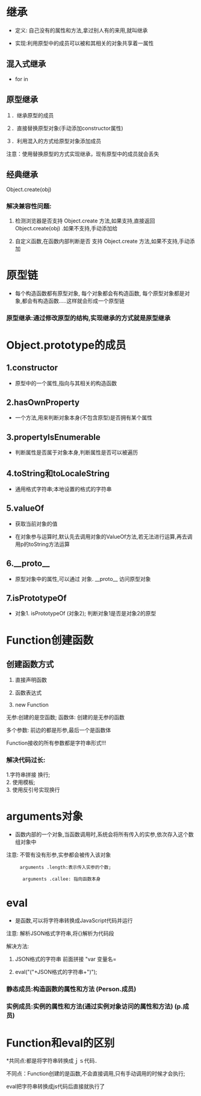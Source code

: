 # 继承

* 定义: 自己没有的属性和方法,拿过别人有的来用,就叫继承

* 实现:利用原型中的成员可以被和其相关的对象共享着一属性

## 混入式继承

* for in  

## 原型继承

１．继承原型的成员

２．直接替换原型对象\(手动添加constructor属性\)

３．利用混入的方式给原型对象添加成员

注意：使用替换原型的方式实现继承，现有原型中的成员就会丢失

## 经典继承

Object.create\(obj\)

### 解决兼容性问题:

1. 检测浏览器是否支持 Object.create 方法,如果支持,直接返回 Object.create\(obj\) .如果不支持,手动添加给

2. 自定义函数,在函数内部判断是否 支持 Object.create 方法,如果不支持,手动添加

# 原型链

* 每个构造函数都有原型对象, 每个对象都会有构造函数, 每个原型对象都是对象,都会有构造函数.....这样就会形成一个原型链

### 原型继承:通过修改原型的结构,实现继承的方式就是原型继承

# Object.prototype的成员

## 1.constructor

* 原型中的一个属性,指向与其相关的构造函数

## 2.hasOwnProperty

* 一个方法,用来判断对象本身\(不包含原型\)是否拥有某个属性

## 3.propertyIsEnumerable

* 判断属性是否属于对象本身,判断属性是否可以被遍历

## 4.toString和toLocaleString

* 通用格式字符串;本地设置的格式的字符串

## 5.valueOf

* 获取当前对象的值

* 在对象参与运算时,默认先去调用对象的ValueOf方法,若无法进行运算,再去调用p的toString方法运算

## 6.\_\_proto\_\_

* 原型对象中的属性,可以通过 对象. \_\_proto\_\_  访问原型对象

## 7.isPrototypeOf

* 对象1. isPrototypeOf \(对象2\);    判断对象1是否是对象2的原型

# Function创建函数

## 创建函数方式

1. 直接声明函数

2. 函数表达式

3. new Function

无参:创建的是空函数;     函数体: 创建的是无参的函数

多个参数: 前边的都是形参,最后一个是函数体

Function接收的所有参数都是字符串形式!!!

### 解决代码过长:

1.字符串拼接 换行;  
2. 使用模板;  
3. 使用反引号实现换行

# arguments对象

* 函数内部的一个对象,当函数调用时,系统会将所有传入的实参,依次存入这个数组对象中

注意: 不管有没有形参,实参都会被传入该对象

```
     arguments .length:表示传入实参的个数;

      arguments .callee: 指向函数本身
```

# eval

* 是函数,可以将字符串转换成JavaScript代码并运行

注意: 解析JSON格式字符串,将{}解析为代码段

解决方法:

1. JSON格式的字符串 前面拼接 "var 变量名=

2. eval\("\("+JSON格式的字符串+"\)"\);

### 静态成员:构造函数的属性和方法    \(Person.成员\)

### 实例成员:实例的属性和方法\(通过实例对象访问的属性和方法\)   \(p.成员\)

# Function和eval的区别

\*共同点:都是将字符串转换成ｊｓ代码．

不同点：Function创建的是函数,不会直接调用,只有手动调用的时候才会执行;

eval把字符串转换成js代码后直接就执行了

